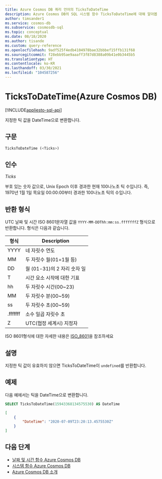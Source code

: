 ```yaml
---
title: Azure Cosmos DB 쿼리 언어의 TicksToDateTime
description: Azure Cosmos DB의 SQL 시스템 함수 TicksToDateTime에 대해 알아봅니다.
author: timsander1
ms.service: cosmos-db
ms.subservice: cosmosdb-sql
ms.topic: conceptual
ms.date: 08/18/2020
ms.author: tisande
ms.custom: query-reference
ms.openlocfilehash: 9adf525f4edb4104978bae32bbbef15ffb131f68
ms.sourcegitcommit: f28ebb95ae9aaaff3f87d8388a09b41e0b3445b5
ms.translationtype: HT
ms.contentlocale: ko-KR
ms.lasthandoff: 03/30/2021
ms.locfileid: "104587256"
---
```

# <a name="tickstodatetime-azure-cosmos-db"></a>TicksToDateTime(Azure Cosmos DB)
[!INCLUDE[appliesto-sql-api](includes/appliesto-sql-api.md)]

지정한 틱 값을 DateTime으로 변환합니다.
  
## <a name="syntax"></a>구문
  
```sql
TicksToDateTime (<Ticks>)
```

## <a name="arguments"></a>인수

*Ticks*  

부호 있는 숫자 값으로, Unix Epoch 이후 경과한 현재 100나노초 틱 수입니다. 즉, 1970년 1월 1일 목요일 00:00:00부터 경과한 100나노초 틱의 수입니다.

## <a name="return-types"></a>반환 형식

UTC 날짜 및 시간 ISO 8601문자열 값을 `YYYY-MM-DDThh:mm:ss.fffffffZ` 형식으로 반환합니다. 형식은 다음과 같습니다.
  
|형식|Description|
|-|-|
|YYYY|네 자릿수 연도|
|MM|두 자릿수 월(01=1월 등)|
|DD|월 (01-31)의 2 자리 숫자 일|
|T|시간 요소 시작에 대한 기표|
|hh|두 자릿수 시간(00~23)|
|MM|두 자릿수 분(00~59)|
|ss|두 자릿수 초(00~59)|
|.fffffff|소수 일곱 자릿수 초|
|Z|UTC(협정 세계시) 지정자|
  
  ISO 8601형식에 대한 자세한 내용은 [ISO_8601](https://en.wikipedia.org/wiki/ISO_8601)을 참조하세요

## <a name="remarks"></a>설명

지정한 틱 값이 유효하지 않으면 TicksToDateTime이 `undefined`를 반환합니다.

## <a name="examples"></a>예제
  
다음 예에서는 틱을 DateTime으로 변환합니다.

```sql
SELECT TicksToDateTime(15943368134575530) AS DateTime
```

```json
[
    {
        "DateTime": "2020-07-09T23:20:13.4575530Z"
    }
]
```  

## <a name="next-steps"></a>다음 단계

- [날짜 및 시간 함수 Azure Cosmos DB](sql-query-date-time-functions.md)
- [시스템 함수 Azure Cosmos DB](sql-query-system-functions.md)
- [Azure Cosmos DB 소개](introduction.md)
